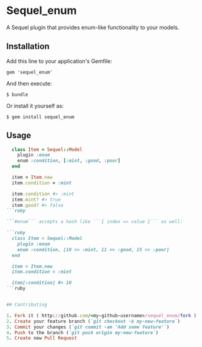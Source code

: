 # Sequel_enum

A Sequel plugin that provides enum-like functionality to your models.

## Installation

Add this line to your application's Gemfile:

    gem 'sequel_enum'

And then execute:

    $ bundle

Or install it yourself as:

    $ gem install sequel_enum

## Usage

```ruby
  class Item < Sequel::Model
    plugin :enum
    enum :condition, [:mint, :good, :poor]
  end

  item = Item.new
  item.condition = :mint

  item.condition #> :mint
  item.mint? #> true
  item.good? #> false
```ruby

```#enum``` accepts a hash like ```{ index => value }``` as well:

```ruby
  class Item < Sequel::Model
    plugin :enum
    enum :condition, [10 => :mint, 11 => :good, 15 => :poor]
  end

  item = Item.new
  item.condition = :mint

  item[:condition] #> 10
```ruby


## Contributing

1. Fork it ( http://github.com/<my-github-username>/sequel_enum/fork )
2. Create your feature branch (`git checkout -b my-new-feature`)
3. Commit your changes (`git commit -am 'Add some feature'`)
4. Push to the branch (`git push origin my-new-feature`)
5. Create new Pull Request
